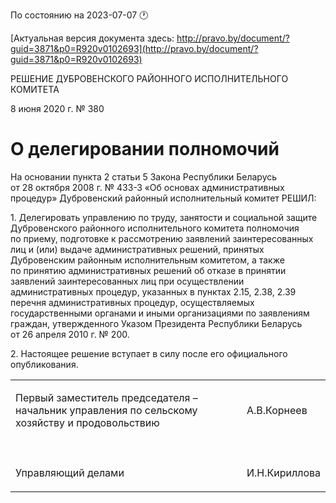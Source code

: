 По состоянию на 2023-07-07 &#x1F550;

[Актуальная версия документа здесь: http://pravo.by/document/?guid=3871&p0=R920v0102693](http://pravo.by/document/?guid=3871&p0=R920v0102693)

<p>РЕШЕНИЕ ДУБРОВЕНСКОГО РАЙОННОГО ИСПОЛНИТЕЛЬНОГО КОМИТЕТА</p>
<p>8 июня 2020 г. № 380</p>
<h1>О делегировании полномочий</h1>
<p>На основании пункта 2 статьи 5 Закона Республики Беларусь от 28 октября 2008 г. № 433-З «Об основах административных процедур» Дубровенский районный исполнительный комитет РЕШИЛ:</p>
<p>1. Делегировать управлению по труду, занятости и социальной защите Дубровенского районного исполнительного комитета полномочия по приему, подготовке к рассмотрению заявлений заинтересованных лиц и (или) выдаче административных решений, принятых Дубровенским районным исполнительным комитетом, а также по принятию административных решений об отказе в принятии заявлений заинтересованных лиц при осуществлении административных процедур, указанных в пунктах 2.15, 2.38, 2.39 перечня административных процедур, осуществляемых государственными органами и иными организациями по заявлениям граждан, утвержденного Указом Президента Республики Беларусь от 26 апреля 2010 г. № 200.</p>
<p>2. Настоящее решение вступает в силу после его официального опубликования.</p>
<p></p>
<table>
<tr>
<td><p>Первый заместитель председателя – <br>начальник управления по сельскому хозяйству и продовольствию</p></td>
<td><p>А.В.Корнеев</p></td>
</tr>
<tr>
<td><p></p></td>
<td><p></p></td>
</tr>
<tr>
<td><p>Управляющий делами</p></td>
<td><p>И.Н.Кириллова</p></td>
</tr>
</table>
<p></p>